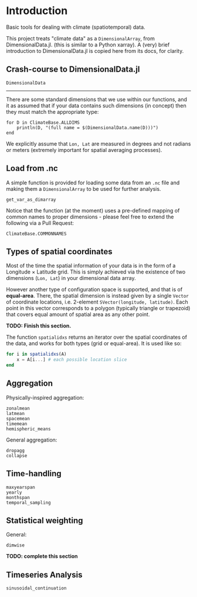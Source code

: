 # Introduction
Basic tools for dealing with climate (spatiotemporal) data.

This project treats "climate data" as a `DimensionalArray`, from DimensionalData.jl.
(this is similar to a Python xarray).
A (very) brief introduction to DimensionalData.jl is copied here from its docs, for clarity.

## Crash-course to DimensionalData.jl
```@docs
DimensionalData
```
---

There are some standard dimensions that we use within our functions, and it as assumed that if your data contains such dimensions (in concept) then they must match the appropriate type:
```@setup
for D in ClimateBase.ALLDIMS
    println(D, "(full name = $(DimensionalData.name(D)))")
end
```
We explicitly assume that `Lon, Lat` are measured in degrees and not radians or meters (extremely important for spatial averaging processes).

## Load from .nc
A simple function is provided for loading some data from an `.nc` file and making them a `DimensionalArray` to be used for further analysis.
```@docs
get_var_as_dimarray
```

Notice that the function (at the moment) uses a pre-defined mapping of common names to proper dimensions - please feel free to extend the following via a Pull Request:
```@example
ClimateBase.COMMONNAMES
```

## Types of spatial coordinates
Most of the time the spatial information of your data is in the form of a Longitude × Latitude grid. This is simply achieved via the existence of two dimensions (`Lon, Lat`) in your dimensional data array.

However another type of configuration space is supported, and that is of **equal-area**. There, the spatial dimension is instead given by a single `Vector` of coordinate locations, i.e. 2-element `SVector(longitude, latitude)`. Each point in this vector corresponds to a polygon (typically triangle or trapezoid) that covers equal amount of spatial area as any other point.

**TODO: Finish this section.**

The function `spatialidxs` returns an iterator over the spatial coordinates of the data, and works for both types (grid or equal-area). It is used like so:
```julia
for i in spatialidxs(A)
    x = A[i...] # each possible location slice
end
```


## Aggregation
Physically-inspired aggregation:
```@docs
zonalmean
latmean
spacemean
timemean
hemispheric_means
```

General aggregation:
```@docs
dropagg
collapse
```

## Time-handling
```@docs
maxyearspan
yearly
monthspan
temporal_sampling
```

## Statistical weighting

General:
```@docs
dimwise
```
**TODO:  complete this section**

## Timeseries Analysis
```@docs
sinusoidal_continuation
```
